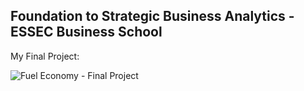 ## Foundation to Strategic Business Analytics - ESSEC Business School


My Final Project:

![Fuel Economy - Final Project](https://user-images.githubusercontent.com/64476857/158004222-817a40da-3e9a-4623-a6f2-54b91767ef47.png)
